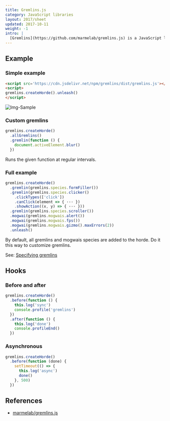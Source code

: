 ```yaml
---
title: Gremlins.js
category: JavaScript libraries
layout: 2017/sheet
updated: 2017-10-11
weight: -1
intro: |
  [Gremlins](https://github.com/marmelab/gremlins.js) is a JavaScript library to do "monkey-testing" by providing random user input (clicks, scrolls, and so on).
---
```


## Example

### Simple example

```html
<script src='https://cdn.jsdelivr.net/npm/gremlins/dist/gremlins.js'></script>
<script>
gremlins.createHorde().unleash()
</script>
```

![Img-Sample](https://camo+.githubusercontent.com/130e101ee69d4d9b6f065df0a0404c861eb5ce18/687474703a2f2f7374617469632e6d61726d656c61622e636f6d2f746f646f2e676966?q=99)

### Custom gremlins

```js
gremlins.createHorde()
  .allGremlins()
  .gremlin(function () {
    document.activeElement.blur()
  })
```

Runs the given function at regular intervals.

### Full example

```js
gremlins.createHorde()
  .gremlin(gremlins.species.formFiller())
  .gremlin(gremlins.species.clicker()
    .clickTypes(['click'])
    .canClick(element => { ··· })
    .showAction((x, y) => { ··· }))
  .gremlin(gremlins.species.scroller())
  .mogwai(gremlins.mogwais.alert())
  .mogwai(gremlins.mogwais.fps())
  .mogwai(gremlins.mogwais.gizmo().maxErrors(2))
  .unleash()
```

By default, all gremlins and mogwais species are added to the horde. Do it this way to customize gremlins.

See: [Specifying gremlins](https://github.com/marmelab/gremlins.js#setting-gremlins-and-mogwais-to-use-in-a-test)

## Hooks

### Before and after

```js
gremlins.createHorde()
  .before(function () {
    this.log('sync')
    console.profile('gremlins')
  })
  .after(function () {
    this.log('done')
    console.profileEnd()
  })
```

### Asynchronous

```js
gremlins.createHorde()
  .before(function (done) {
    setTimeout(() => {
      this.log('async')
      done()
    }, 500)
  })
```

## References

- [marmelab/gremlins.js](https://github.com/marmelab/gremlins.js)
